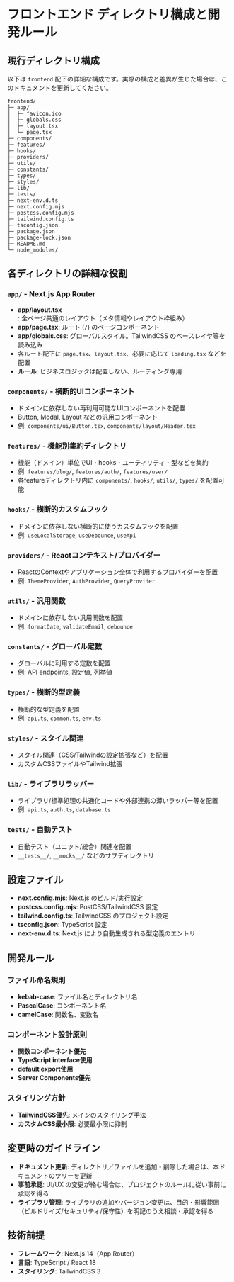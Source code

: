 # フロントエンド ディレクトリ構成と開発ルール

## 現行ディレクトリ構成

以下は `frontend` 配下の詳細な構成です。実際の構成と差異が生じた場合は、このドキュメントを更新してください。

```text
frontend/
├─ app/
│  ├─ favicon.ico
│  ├─ globals.css
│  ├─ layout.tsx
│  └─ page.tsx
├─ components/
├─ features/
├─ hooks/
├─ providers/
├─ utils/
├─ constants/
├─ types/
├─ styles/
├─ lib/
├─ tests/
├─ next-env.d.ts
├─ next.config.mjs
├─ postcss.config.mjs
├─ tailwind.config.ts
├─ tsconfig.json
├─ package.json
├─ package-lock.json
├─ README.md
└─ node_modules/
```

## 各ディレクトリの詳細な役割

### `app/` - Next.js App Router
- **app/layout.tsx**: 全ページ共通のレイアウト（メタ情報やレイアウト枠組み）
- **app/page.tsx**: ルート (`/`) のページコンポーネント
- **app/globals.css**: グローバルスタイル。TailwindCSS のベースレイヤ等を読み込み
- 各ルート配下に `page.tsx`、`layout.tsx`、必要に応じて `loading.tsx` などを配置
- **ルール**: ビジネスロジックは配置しない、ルーティング専用

### `components/` - 横断的UIコンポーネント
- ドメインに依存しない再利用可能なUIコンポーネントを配置
- Button, Modal, Layout などの汎用コンポーネント
- 例: `components/ui/Button.tsx`, `components/layout/Header.tsx`

### `features/` - 機能別集約ディレクトリ
- 機能（ドメイン）単位でUI・hooks・ユーティリティ・型などを集約
- 例: `features/blog/`, `features/auth/`, `features/user/`
- 各featureディレクトリ内に `components/`, `hooks/`, `utils/`, `types/` を配置可能

### `hooks/` - 横断的カスタムフック
- ドメインに依存しない横断的に使うカスタムフックを配置
- 例: `useLocalStorage`, `useDebounce`, `useApi`

### `providers/` - Reactコンテキスト/プロバイダー
- ReactのContextやアプリケーション全体で利用するプロバイダーを配置
- 例: `ThemeProvider`, `AuthProvider`, `QueryProvider`

### `utils/` - 汎用関数
- ドメインに依存しない汎用関数を配置
- 例: `formatDate`, `validateEmail`, `debounce`

### `constants/` - グローバル定数
- グローバルに利用する定数を配置
- 例: API endpoints, 設定値, 列挙値

### `types/` - 横断的型定義
- 横断的な型定義を配置
- 例: `api.ts`, `common.ts`, `env.ts`

### `styles/` - スタイル関連
- スタイル関連（CSS/Tailwindの設定拡張など）を配置
- カスタムCSSファイルやTailwind拡張

### `lib/` - ライブラリラッパー
- ライブラリ/標準処理の共通化コードや外部連携の薄いラッパー等を配置
- 例: `api.ts`, `auth.ts`, `database.ts`

### `tests/` - 自動テスト
- 自動テスト（ユニット/統合）関連を配置
- `__tests__/`, `__mocks__/` などのサブディレクトリ

## 設定ファイル

- **next.config.mjs**: Next.js のビルド/実行設定
- **postcss.config.mjs**: PostCSS/TailwindCSS 設定
- **tailwind.config.ts**: TailwindCSS のプロジェクト設定
- **tsconfig.json**: TypeScript 設定
- **next-env.d.ts**: Next.js により自動生成される型定義のエントリ

## 開発ルール

### ファイル命名規則
- **kebab-case**: ファイル名とディレクトリ名
- **PascalCase**: コンポーネント名
- **camelCase**: 関数名、変数名

### コンポーネント設計原則
- **関数コンポーネント優先**
- **TypeScript interface使用**
- **default export使用**
- **Server Components優先**

### スタイリング方針
- **TailwindCSS優先**: メインのスタイリング手法
- **カスタムCSS最小限**: 必要最小限に抑制

## 変更時のガイドライン

- **ドキュメント更新**: ディレクトリ／ファイルを追加・削除した場合は、本ドキュメントのツリーを更新
- **事前承認**: UI/UX の変更が絡む場合は、プロジェクトのルールに従い事前に承認を得る
- **ライブラリ管理**: ライブラリの追加やバージョン変更は、目的・影響範囲（ビルドサイズ/セキュリティ/保守性）を明記のうえ相談・承認を得る

## 技術前提

- **フレームワーク**: Next.js 14（App Router）
- **言語**: TypeScript / React 18
- **スタイリング**: TailwindCSS 3

